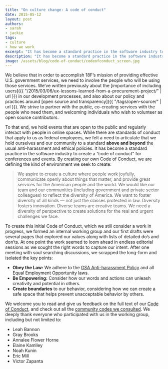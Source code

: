 ```yaml
---
title: "On culture change: A code of conduct"
date: 2015-05-12
layout: post
authors:
- sarah
- jackie
tags:
- culture
- how we work
excerpt: "It has become a standard practice in the software industry to create a “code of conduct” for conferences and events. By creating our own Code of Conduct, we are defining the kind of environment we seek to create."
description: "It has become a standard practice in the software industry to create a “code of conduct” for conferences and events. By creating our own Code of Conduct, we are defining the kind of environment we seek to create."
image: /assets/blog/code-of-conduct/codeofconduct_screen.jpg
---
```


We believe that in order to accomplish 18F’s mission of providing
effective U.S. government services, we need to involve the people who
will be using those services. We’ve written previously about the
[importance of including users]({{ "/2015/03/06/ux-lessons-learned-from-a-procurement-project/" | url }})
in our development processes, and also about our policy and practices
around [open source and transparency]({{ "/tags/open-source/" | url }}). We strive to
partner with the public, co-creating services with the people who need
them, and welcoming individuals who wish to volunteer as open source
contributors.

To that end, we hold events that are open to the public and regularly
interact with people in online spaces. While there are standards of
conduct that apply to us as federal employees, we felt a need to
articulate that we hold ourselves and our community to a standard
**above and beyond** the usual anti-harassment and ethical policies. It
has become a standard practice in the software industry to create a
“code of conduct” for conferences and events. By creating our own Code
of Conduct, we are defining the kind of environment we seek to create:

> We aspire to create a culture where people work joyfully, communicate
> openly about things that matter, and provide great services for the
> American people and the world. We would like our team and our
> communities (including government and private sector colleagues) to
> reflect the diversity of America. We want to foster diversity of all
> kinds — not just the classes protected in law. Diversity fosters
> innovation. Diverse teams are creative teams. We need a diversity of
> perspective to create solutions for the real and urgent challenges we
> face.

To create this initial Code of Conduct, which we still consider a work
in progress, we formed an internal working group and our first drafts
were several pages that explored our values along with lists of detailed
do’s and don’ts. At one point the work seemed to loom ahead in endless
editorial sessions as we sought the right words to capture our intent.
After one meeting with soul searching discussions, we scrapped the
long-form and isolated the key points:

-   **Obey the Law:** We adhere to the [GSA Anti-harassment Policy](http://www.gsa.gov/portal/directive/d0/content/663070) and all Equal Employment Opportunity laws.
-   **Be Empowering:** Consider how our words and actions can unleash creativity and potential in others.
-   **Create boundaries** to our behavior, considering how we can create a safe space that helps prevent unacceptable behavior by others.

We welcome you to read and give us feedback on the full text of our
[Code of Conduct](https://github.com/18F/code-of-conduct/blob/master/code-of-conduct.md),
and check out all the [community codes we consulted](https://github.com/18F/code-of-conduct/blob/master/code-of-conduct.md\#credits).
We deeply thank everyone who participated with us in the working group,
including but not limited to:

* Leah Bannon
* Gray Brooks
* Annalee Flower Horne
* Elaine Kamlley
* Noah Kunin
* Eric Mill
* Victor Zapanta
